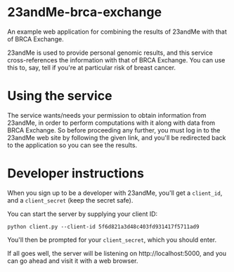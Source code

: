 # 23andMe-brca-exchange

An example web application for combining the results of 23andMe with that of BRCA Exchange.

23andMe is used to provide personal genomic results, and this service cross-references the information with that of BRCA Exchange.  You can use this to, say, tell if you're at particular risk of breast cancer.

# Using the service

The service wants/needs your permission to obtain information from 23andMe, in order to perform computations with it along with data from BRCA Exchange.  So before proceeding any further, you must log in to the 23andMe web site by following the given link, and you'll be redirected back to the application so you can see the results.

# Developer instructions

When you sign up to be a developer with 23andMe, you'll get a `client_id`, and a `client_secret` (keep the secret safe).

You can start the server by supplying your client ID:

```
python client.py --client-id 5f6d821a3d48c403fd931417f5711ad9
```

You'll then be prompted for your `client_secret`, which you should enter.

If all goes well, the server will be listening on http://localhost:5000, and you can go ahead and visit it with a web browser.
